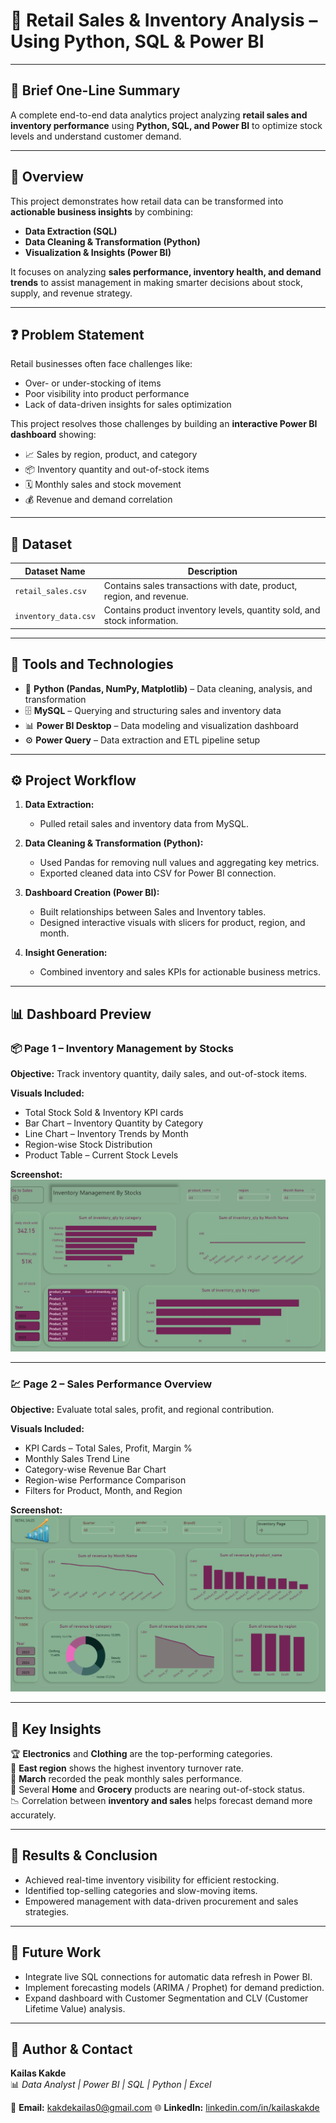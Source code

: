 
# 🏬 Retail Sales & Inventory Analysis – Using Python, SQL & Power BI

---

## 📘 **Brief One-Line Summary**
A complete end-to-end data analytics project analyzing **retail sales and inventory performance** using **Python, SQL, and Power BI** to optimize stock levels and understand customer demand.

---

## 🧭 **Overview**
This project demonstrates how retail data can be transformed into **actionable business insights** by combining:
- **Data Extraction (SQL)**
- **Data Cleaning & Transformation (Python)**
- **Visualization & Insights (Power BI)**

It focuses on analyzing **sales performance, inventory health, and demand trends** to assist management in making smarter decisions about stock, supply, and revenue strategy.

---

## ❓ **Problem Statement**
Retail businesses often face challenges like:
- Over- or under-stocking of items  
- Poor visibility into product performance  
- Lack of data-driven insights for sales optimization  

This project resolves those challenges by building an **interactive Power BI dashboard** showing:
- 📈 Sales by region, product, and category  
- 📦 Inventory quantity and out-of-stock items  
- 🗓️ Monthly sales and stock movement  
- 💰 Revenue and demand correlation  

---

## 🧩 **Dataset**
| Dataset Name | Description |
|---------------|-------------|
| `retail_sales.csv` | Contains sales transactions with date, product, region, and revenue. |
| `inventory_data.csv` | Contains product inventory levels, quantity sold, and stock information. |

---

## 🧠 **Tools and Technologies**
- 🐍 **Python (Pandas, NumPy, Matplotlib)** – Data cleaning, analysis, and transformation  
- 🗄️ **MySQL** – Querying and structuring sales and inventory data  
- 📊 **Power BI Desktop** – Data modeling and visualization dashboard  
- ⚙️ **Power Query** – Data extraction and ETL pipeline setup  

---

## ⚙️ **Project Workflow**
1. **Data Extraction:**  
   - Pulled retail sales and inventory data from MySQL.  

2. **Data Cleaning & Transformation (Python):**  
   - Used Pandas for removing null values and aggregating key metrics.  
   - Exported cleaned data into CSV for Power BI connection.  

3. **Dashboard Creation (Power BI):**  
   - Built relationships between Sales and Inventory tables.  
   - Designed interactive visuals with slicers for product, region, and month.  

4. **Insight Generation:**  
   - Combined inventory and sales KPIs for actionable business metrics.  

---

## 📊 **Dashboard Preview**

### 📦 Page 1 – Inventory Management by Stocks  
**Objective:** Track inventory quantity, daily sales, and out-of-stock items.  

**Visuals Included:**  
- Total Stock Sold & Inventory KPI cards  
- Bar Chart – Inventory Quantity by Category  
- Line Chart – Inventory Trends by Month  
- Region-wise Stock Distribution  
- Product Table – Current Stock Levels  

**Screenshot:**  
![Inventory Dashboard](https://github.com/kailaskakde/Retail-sales---inventory-analysis-using-pyhton-sql-powerBI/blob/main/dashbord%20image/inventory%20page.png)

---

### 💹 Page 2 – Sales Performance Overview  
**Objective:** Evaluate total sales, profit, and regional contribution.  

**Visuals Included:**  
- KPI Cards – Total Sales, Profit, Margin %  
- Monthly Sales Trend Line  
- Category-wise Revenue Bar Chart  
- Region-wise Performance Comparison  
- Filters for Product, Month, and Region  

**Screenshot:**  
![Sales Dashboard](https://github.com/kailaskakde/Retail-sales---inventory-analysis-using-pyhton-sql-powerBI/blob/main/dashbord%20image/sales%20page.png)

---


## 🧾 Key Insights

🏆 **Electronics** and **Clothing** are the top-performing categories.  
🧭 **East region** shows the highest inventory turnover rate.  
📅 **March** recorded the peak monthly sales performance.  
🚨 Several **Home** and **Grocery** products are nearing out-of-stock status.  
📉 Correlation between **inventory and sales** helps forecast demand more accurately.  

---

## 🏁 **Results & Conclusion**
- Achieved real-time inventory visibility for efficient restocking.
- Identified top-selling categories and slow-moving items.
- Empowered management with data-driven procurement and sales strategies. 

---

## 🔮 **Future Work**
- Integrate live SQL connections for automatic data refresh in Power BI.
- Implement forecasting models (ARIMA / Prophet) for demand prediction.
- Expand dashboard with Customer Segmentation and CLV (Customer Lifetime Value) analysis.

---

## 👤 **Author & Contact**
**Kailas Kakde**  
📊 *Data Analyst | Power BI | SQL | Python | Excel*  

📧 **Email:** kakdekailas0@gmail.com
🌐 **LinkedIn:** [linkedin.com/in/kailaskakde](https://linkedin.com/in/kailaskakde)  





